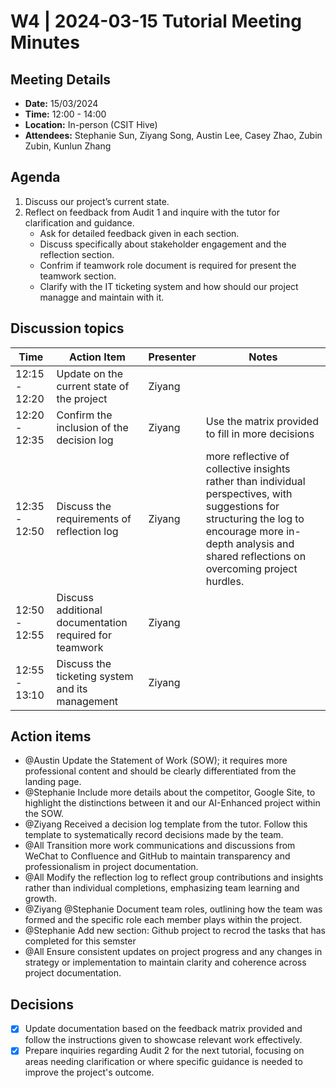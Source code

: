 # W4 | 2024-03-15 Tutorial Meeting Minutes

## Meeting Details
- **Date:** 15/03/2024
- **Time:** 12:00 - 14:00
- **Location:** In-person (CSIT Hive) 
- **Attendees:** Stephanie Sun, Ziyang Song, Austin Lee, Casey Zhao, Zubin Zubin, Kunlun Zhang 

## Agenda
1. Discuss our project’s current state.
2. Reflect on feedback from Audit 1 and inquire with the tutor for clarification and guidance.
   - Ask for detailed feedback given in each section.
   - Discuss specifically about stakeholder engagement and the reflection section.
   - Confrim if teamwork role document is required for present the teamwork section.
   - Clarify with the IT ticketing system and how should our project managge and maintain with it. 



## Discussion topics
| Time                | Action Item                                             | Presenter        | Notes      |
|---------------------|---------------------------------------------------------|------------------|------------|
| 12:15 - 12:20          | Update on the current state of the project		                       | Ziyang  |  |
| 12:20 - 12:35          | Confirm the inclusion of the decision log	       |  Ziyang | Use the matrix provided to fill in more decisions |
| 12:35 - 12:50          | Discuss the requirements of reflection log         |  Ziyang | more reflective of collective insights rather than individual perspectives, with suggestions for structuring the log to encourage more in-depth analysis and shared reflections on overcoming project hurdles.
| 12:50 - 12:55          | Discuss additional documentation required for teamwork	      |  Ziyang |  
| 12:55 - 13:10          | Discuss the ticketing system and its management	    |  Ziyang |  |

## Action items 

- @Austin Update the Statement of Work (SOW); it requires more professional content and should be clearly differentiated from the landing page.
- @Stephanie Include more details about the competitor, Google Site, to highlight the distinctions between it and our AI-Enhanced project within the SOW.
- @Ziyang Received a decision log template from the tutor. Follow this template to systematically record decisions made by the team.
- @All Transition more work communications and discussions from WeChat to Confluence and GitHub to maintain transparency and professionalism in project documentation.
- @All Modify the reflection log to reflect group contributions and insights rather than individual completions, emphasizing team learning and growth.
- @Ziyang @Stephanie Document team roles, outlining how the team was formed and the specific role each member plays within the project.
- @Stephanie Add new section: Github project to recrod the tasks that has completed for this semster
- @All Ensure consistent updates on project progress and any changes in strategy or implementation to maintain clarity and coherence across project documentation.


## Decisions 
- [x] Update documentation based on the feedback matrix provided and follow the instructions given to showcase relevant work effectively.
- [x] Prepare inquiries regarding Audit 2 for the next tutorial, focusing on areas needing clarification or where specific guidance is needed to improve the project's outcome.
